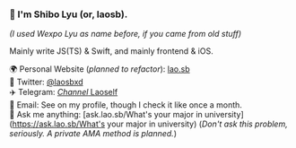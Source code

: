 ### 👋 I'm Shibo Lyu (or, laosb).

*(I used Wexpo Lyu as name before, if you came from old stuff)*

Mainly write JS(TS) & Swift, and mainly frontend & iOS.

🌍 Personal Website (*planned to refactor*): [lao.sb](https://lao.sb)\
🦜 Twitter: [@laosbxd](https://lao.sb/t)\
✈️ Telegram: [*Channel* Laoself](https://t.me/laoself)\
📮 Email: See on my profile, though I check it like once a month.\
💬 Ask me anything: [ask.lao.sb/What's your major in university](https://ask.lao.sb/What's your major in university) (*Don't ask this problem, seriously. A private AMA method is planned.*)

<!--
**laosb/laosb** is a ✨ _special_ ✨ repository because its `README.md` (this file) appears on your GitHub profile.

Here are some ideas to get you started:

- 🔭 I’m currently working on ...
- 🌱 I’m currently learning ...
- 👯 I’m looking to collaborate on ...
- 🤔 I’m looking for help with ...
- 💬 Ask me about ...
- 📫 How to reach me: ...
- 😄 Pronouns: ...
- ⚡ Fun fact: ...
-->
